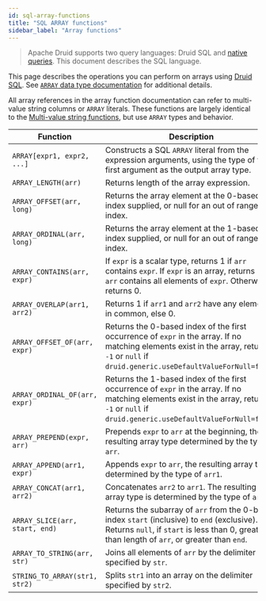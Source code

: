 ```yaml
---
id: sql-array-functions
title: "SQL ARRAY functions"
sidebar_label: "Array functions"
---
```


<!--
  ~ Licensed to the Apache Software Foundation (ASF) under one
  ~ or more contributor license agreements.  See the NOTICE file
  ~ distributed with this work for additional information
  ~ regarding copyright ownership.  The ASF licenses this file
  ~ to you under the Apache License, Version 2.0 (the
  ~ "License"); you may not use this file except in compliance
  ~ with the License.  You may obtain a copy of the License at
  ~
  ~   http://www.apache.org/licenses/LICENSE-2.0
  ~
  ~ Unless required by applicable law or agreed to in writing,
  ~ software distributed under the License is distributed on an
  ~ "AS IS" BASIS, WITHOUT WARRANTIES OR CONDITIONS OF ANY
  ~ KIND, either express or implied.  See the License for the
  ~ specific language governing permissions and limitations
  ~ under the License.
  -->

<!--
  The format of the tables that describe the functions and operators
  should not be changed without updating the script create-sql-docs
  in web-console/script/create-sql-docs, because the script detects
  patterns in this markdown file and parse it to TypeScript file for web console
-->


> Apache Druid supports two query languages: Druid SQL and [native queries](querying.md).
> This document describes the SQL language.

This page describes the operations you can perform on arrays using [Druid SQL](./sql.md). See [`ARRAY` data type documentation](./sql-data-types.md#arrays) for additional details.

All array references in the array function documentation can refer to multi-value string columns or `ARRAY` literals. These functions are largely
identical to the [Multi-value string functions](sql-multivalue-string-functions.md), but use `ARRAY` types and behavior.

|Function|Description|
|--------|-----|
|`ARRAY[expr1, expr2, ...]`|Constructs a SQL `ARRAY` literal from the expression arguments, using the type of the first argument as the output array type.|
|`ARRAY_LENGTH(arr)`|Returns length of the array expression.|
|`ARRAY_OFFSET(arr, long)`|Returns the array element at the 0-based index supplied, or null for an out of range index.|
|`ARRAY_ORDINAL(arr, long)`|Returns the array element at the 1-based index supplied, or null for an out of range index.|
|`ARRAY_CONTAINS(arr, expr)`|If `expr` is a scalar type, returns 1 if `arr` contains `expr`. If `expr` is an array, returns 1 if `arr` contains all elements of `expr`. Otherwise returns 0.|
|`ARRAY_OVERLAP(arr1, arr2)`|Returns 1 if `arr1` and `arr2` have any elements in common, else 0.|
|`ARRAY_OFFSET_OF(arr, expr)`|Returns the 0-based index of the first occurrence of `expr` in the array. If no matching elements exist in the array, returns `-1` or `null` if `druid.generic.useDefaultValueForNull=false`.|
|`ARRAY_ORDINAL_OF(arr, expr)`|Returns the 1-based index of the first occurrence of `expr` in the array. If no matching elements exist in the array, returns `-1` or `null` if `druid.generic.useDefaultValueForNull=false`.|
|`ARRAY_PREPEND(expr, arr)`|Prepends `expr` to `arr` at the beginning, the resulting array type determined by the type of `arr`.|
|`ARRAY_APPEND(arr1, expr)`|Appends `expr` to `arr`, the resulting array type determined by the type of `arr1`.|
|`ARRAY_CONCAT(arr1, arr2)`|Concatenates `arr2` to `arr1`. The resulting array type is determined by the type of `arr1`.|
|`ARRAY_SLICE(arr, start, end)`|Returns the subarray of `arr` from the 0-based index `start` (inclusive) to `end` (exclusive). Returns `null`, if `start` is less than 0, greater than length of `arr`, or greater than `end`.|
|`ARRAY_TO_STRING(arr, str)`|Joins all elements of `arr` by the delimiter specified by `str`.|
|`STRING_TO_ARRAY(str1, str2)`|Splits `str1` into an array on the delimiter specified by `str2`.|
